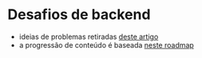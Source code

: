 # Desafios de backend
- ideias de problemas retiradas [deste artigo](https://roadmap.sh/backend/project-ideas)
- a progressão de conteúdo é baseada [neste roadmap](https://roadmap.sh/backend)